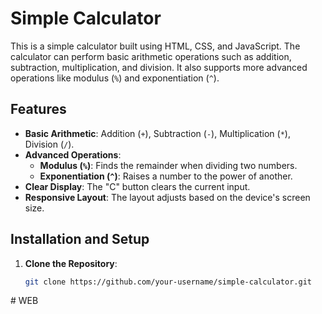 # Simple Calculator

This is a simple calculator built using HTML, CSS, and JavaScript. The calculator can perform basic arithmetic operations such as addition, subtraction, multiplication, and division. It also supports more advanced operations like modulus (`%`) and exponentiation (`^`).

## Features

- **Basic Arithmetic**: Addition (`+`), Subtraction (`-`), Multiplication (`*`), Division (`/`).
- **Advanced Operations**:
  - **Modulus (`%`)**: Finds the remainder when dividing two numbers.
  - **Exponentiation (`^`)**: Raises a number to the power of another.
- **Clear Display**: The "C" button clears the current input.
- **Responsive Layout**: The layout adjusts based on the device's screen size.

## Installation and Setup

1. **Clone the Repository**:
   ```bash
   git clone https://github.com/your-username/simple-calculator.git
#   W E B  
 